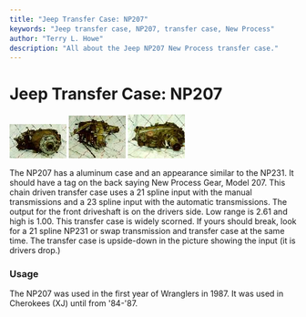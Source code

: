 ```yaml
---
title: "Jeep Transfer Case: NP207"
keywords: "Jeep transfer case, NP207, transfer case, New Process"
author: "Terry L. Howe"
description: "All about the Jeep NP207 New Process transfer case."
---
```

# Jeep Transfer Case: NP207

[![NP207 front](/images/xfer/np207f_.jpg)](/images/xfer/np207f.jpg) [![NP207 side](/images/xfer/np207s_.jpg)](/images/xfer/np207s.jpg) [![NP207 back](/images/xfer/np207b_.jpg)](/images/xfer/np207b.jpg)   

The NP207 has a aluminum case and an appearance similar to the NP231. It should have a tag on the back saying New Process Gear, Model 207. This chain driven transfer case uses a 21 spline input with the manual transmissions and a 23 spline input with the automatic transmissions. The output for the front driveshaft is on the drivers side. Low range is 2.61 and high is 1.00. This transfer case is widely scorned. If yours should break, look for a 21 spline NP231 or swap transmission and transfer case at the same time. The transfer case is upside-down in the picture showing the input (it is drivers drop.)

### Usage

The NP207 was used in the first year of Wranglers in 1987. It was used in Cherokees (XJ) until from '84-'87.